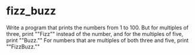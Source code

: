 # fizz_buzz
Write a program that prints the numbers from 1 to 100. But for multiples of three, print ""Fizz"" instead of the number, and for the multiples of five, print ""Buzz."" For numbers that are multiples of both three and five, print ""FizzBuzz.""
